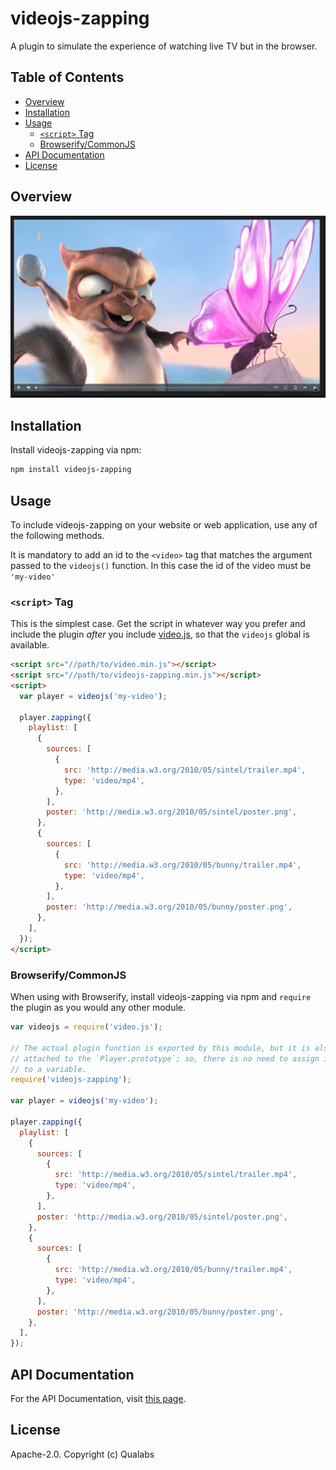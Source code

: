 # videojs-zapping

A plugin to simulate the experience of watching live TV but in the browser.

## Table of Contents

<!-- START doctoc generated TOC please keep comment here to allow auto update -->
<!-- DON'T EDIT THIS SECTION, INSTEAD RE-RUN doctoc TO UPDATE -->

- [Overview](#overview)
- [Installation](#installation)
- [Usage](#usage)
  - [`<script>` Tag](#script-tag)
  - [Browserify/CommonJS](#browserifycommonjs)
- [API Documentation](#api-documentation)
- [License](#license)

<!-- END doctoc generated TOC please keep comment here to allow auto update -->

## Overview

![demo](/demo.gif)

## Installation

Install videojs-zapping via npm:

```sh
npm install videojs-zapping
```

## Usage

To include videojs-zapping on your website or web application, use any of the following methods.

It is mandatory to add an id to the `<video>` tag that matches the argument passed to the `videojs()` function. In this case the id of the video must be `'my-video'`

### `<script>` Tag

This is the simplest case. Get the script in whatever way you prefer and include the plugin _after_ you include [video.js][videojs], so that the `videojs` global is available.

```html
<script src="//path/to/video.min.js"></script>
<script src="//path/to/videojs-zapping.min.js"></script>
<script>
  var player = videojs('my-video');

  player.zapping({
    playlist: [
      {
        sources: [
          {
            src: 'http://media.w3.org/2010/05/sintel/trailer.mp4',
            type: 'video/mp4',
          },
        ],
        poster: 'http://media.w3.org/2010/05/sintel/poster.png',
      },
      {
        sources: [
          {
            src: 'http://media.w3.org/2010/05/bunny/trailer.mp4',
            type: 'video/mp4',
          },
        ],
        poster: 'http://media.w3.org/2010/05/bunny/poster.png',
      },
    ],
  });
</script>
```

### Browserify/CommonJS

When using with Browserify, install videojs-zapping via npm and `require` the plugin as you would any other module.

```js
var videojs = require('video.js');

// The actual plugin function is exported by this module, but it is also
// attached to the `Player.prototype`; so, there is no need to assign it
// to a variable.
require('videojs-zapping');

var player = videojs('my-video');

player.zapping({
  playlist: [
    {
      sources: [
        {
          src: 'http://media.w3.org/2010/05/sintel/trailer.mp4',
          type: 'video/mp4',
        },
      ],
      poster: 'http://media.w3.org/2010/05/sintel/poster.png',
    },
    {
      sources: [
        {
          src: 'http://media.w3.org/2010/05/bunny/trailer.mp4',
          type: 'video/mp4',
        },
      ],
      poster: 'http://media.w3.org/2010/05/bunny/poster.png',
    },
  ],
});
```

## API Documentation

For the API Documentation, visit [this page](https://github.com/qualabs/videojs-zapping/blob/main/docs/api.md).

## License

Apache-2.0. Copyright (c) Qualabs

[videojs]: http://videojs.com/
[qualabs]: https://www.qualabs.com
